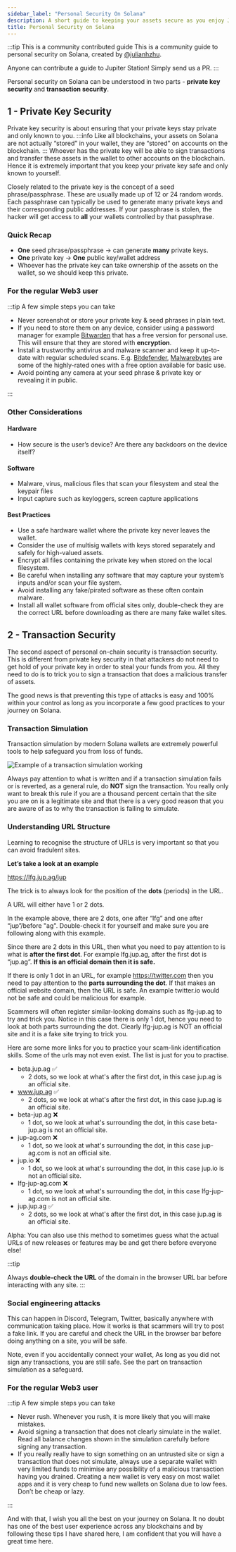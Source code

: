 ```yaml
---
sidebar_label: "Personal Security On Solana"
description: A short guide to keeping your assets secure as you enjoy Jupiter and Solana.
title: Personal Security on Solana
---
```


<head>
    <title>Personal Security on Solana: Safeguard Your Assets</title>
    <meta name="twitter:card" content="summary" />
</head>

:::tip This is a community contributed guide
This is a community guide to personal security on Solana, created by [@julianhzhu](https://twitter.com/julianhzhu).

Anyone can contribute a guide to Jupiter Station! Simply send us a PR.
:::

Personal security on Solana can be understood in two parts - **private key security** and **transaction security**.

## 1 - Private Key Security

Private key security is about ensuring that your private keys stay private and only known to you.
:::info
Like all blockchains, your assets on Solana are not actually “stored” in your wallet, they are “stored” on accounts on the blockchain.
:::
Whoever has the private key will be able to sign transactions and transfer these assets in the wallet to other accounts on the blockchain. Hence it is extremely important that you keep your private key safe and only known to yourself.

Closely related to the private key is the concept of a seed phrase/passphrase. These are usually made up of 12 or 24 random words. Each passphrase can typically be used to generate many private keys and their corresponding public addresses. If your passphrase is stolen, the hacker will get access to **all** your wallets controlled by that passphrase.

### Quick Recap

- **One** seed phrase/passphrase → can generate **many** private keys.
- **One** private key → **One** public key/wallet address
- Whoever has the private key can take ownership of the assets on the wallet, so we should keep this private.

### For the regular Web3 user

:::tip A few simple steps you can take

- Never screenshot or store your private key & seed phrases in plain text.
- If you need to store them on any device, consider using a password manager for example [Bitwarden](https://bitwarden.com/) that has a free version for personal use. This will ensure that they are stored with **encryption**.
- Install a trustworthy antivirus and malware scanner and keep it up-to-date with regular scheduled scans. E.g. [Bitdefender](https://www.bitdefender.com/), [Malwarebytes](https://www.malwarebytes.com/) are some of the highly-rated ones with a free option available for basic use.
- Avoid pointing any camera at your seed phrase & private key or revealing it in public.

:::

### Other Considerations

#### Hardware

- How secure is the user’s device? Are there any backdoors on the device itself?

#### Software

- Malware, virus, malicious files that scan your filesystem and steal the keypair files
- Input capture such as keyloggers, screen capture applications

#### Best Practices

- Use a safe hardware wallet where the private key never leaves the wallet.
- Consider the use of multisig wallets with keys stored separately and safely for high-valued assets.
- Encrypt all files containing the private key when stored on the local filesystem.
- Be careful when installing any software that may capture your system’s inputs and/or scan your file system.
- Avoid installing any fake/pirated software as these often contain malware.
- Install all wallet software from official sites only, double-check they are the correct URL before downloading as there are many fake wallet sites.

## 2 - Transaction Security

The second aspect of personal on-chain security is transaction security. This is different from private key security in that attackers do not need to get hold of your private key in order to steal your funds from you. All they need to do is to trick you to sign a transaction that does a malicious transfer of assets.

The good news is that preventing this type of attacks is easy and 100% within your control as long as you incorporate a few good practices to your journey on Solana.

### Transaction Simulation

Transaction simulation by modern Solana wallets are extremely powerful tools to help safeguard you from loss of funds.

![Example of a transaction simulation working](../img/personal-security/example_of_transaction_simulation_correct.png)

Always pay attention to what is written and if a transaction simulation fails or is reverted, as a general rule, do **NOT** sign the transaction. You really only want to break this rule if you are a thousand percent certain that the site you are on is a legitimate site and that there is a very good reason that you are aware of as to why the transaction is failing to simulate.

### Understanding URL Structure

Learning to recognise the structure of URLs is very important so that you can avoid fradulent sites.

**Let’s take a look at an example**

https://lfg.jup.ag/jup

The trick is to always look for the position of the **dots** (periods) in the URL.

A URL will either have 1 or 2 dots.

In the example above, there are 2 dots, one after “lfg” and one after “jup”/before "ag". Double-check it for yourself and make sure you are following along with this example.

Since there are 2 dots in this URL, then what you need to pay attention to is what is **after the first dot**. For example lfg.jup.ag, after the first dot is “jup.ag”. **If this is an official domain then it is safe.**

If there is only 1 dot in an URL, for example https://twitter.com then you need to pay attention to the **parts surrounding the dot**. If that makes an official website domain, then the URL is safe. An example twitter.io would not be safe and could be malicious for example.

Scammers will often register similar-looking domains such as lfg-jup.ag to try and trick you. Notice in this case there is only 1 dot, hence you need to look at both parts surrounding the dot. Clearly lfg-jup.ag is NOT an official site and it is a fake site trying to trick you.

Here are some more links for you to practice your scam-link identification skills. Some of the urls may not even exist. The list is just for you to practise.

- beta.jup.ag ✅
  - 2 dots, so we look at what's after the first dot, in this case jup.ag is an official site.
- www.jup.ag ✅
  - 2 dots, so we look at what's after the first dot, in this case jup.ag is an official site.
- beta-jup.ag ❌
  - 1 dot, so we look at what's surrounding the dot, in this case beta-jup.ag is not an official site.
- jup-ag.com ❌
  - 1 dot, so we look at what's surrounding the dot, in this case jup-ag.com is not an official site.
- jup.io ❌
  - 1 dot, so we look at what's surrounding the dot, in this case jup.io is not an official site.
- lfg-jup-ag.com ❌
  - 1 dot, so we look at what's surrounding the dot, in this case lfg-jup-ag.com is not an official site.
- jup.jup.ag ✅
  - 2 dots, so we look at what's after the first dot, in this case jup.ag is an official site.

Alpha: You can also use this method to sometimes guess what the actual URLs of new releases or features may be and get there before everyone else!

:::tip

Always **double-check the URL** of the domain in the browser URL bar before interacting with any site.
:::

### Social engineering attacks

This can happen in Discord, Telegram, Twitter, basically anywhere with communication taking place. How it works is that scammers will try to post a fake link. If you are careful and check the URL in the browser bar before doing anything on a site, you will be safe.

Note, even if you accidentally connect your wallet, As long as you did not sign any transactions, you are still safe. See the part on transaction simulation as a safeguard.

### For the regular Web3 user

:::tip A few simple steps you can take

- Never rush. Whenever you rush, it is more likely that you will make mistakes.
- Avoid signing a transaction that does not clearly simulate in the wallet. Read all balance changes shown in the simulation carefully before signing any transaction.
- If you really really have to sign something on an untrusted site or sign a transaction that does not simulate, always use a separate wallet with very limited funds to minimise any possibility of a malicious transaction having you drained. Creating a new wallet is very easy on most wallet apps and it is very cheap to fund new wallets on Solana due to low fees. Don’t be cheap or lazy.

:::

And with that, I wish you all the best on your journey on Solana. It no doubt has one of the best user experience across any blockchains and by following these tips I have shared here, I am confident that you will have a great time here.
